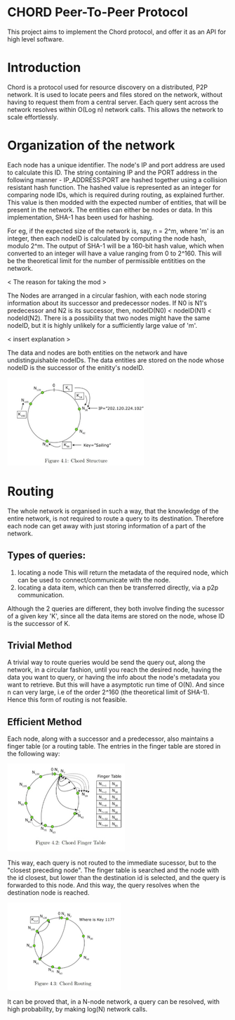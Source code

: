 # CHORD Peer-To-Peer Protocol

This project aims to implement the Chord protocol, and offer it as an API for high level software.

# Introduction

Chord is a protocol used for resource discovery on a distributed, P2P network. It is used to locate
peers and files stored on the network, without having to request them from a central server. Each
query sent across the network resolves within O(Log n) network calls. This allows the network to
scale effortlessly.

# Organization of the network

Each node has a unique identifier. The node's IP and port address are used to calculate this ID.
The string containing IP and the PORT address in the following manner - IP_ADDRESS:PORT are hashed together using a collision resistant hash function. The hashed value is represented as
an integer for comparing node IDs, which is required during routing, as explained further. This value
is then modded with the expected number of entities, that will be present in the network. The entities
can either be nodes or data. In this implementation, SHA-1 has been used for hashing.

For eg, if the expected size of the network is, say, n = 2^m, where 'm' is an integer, then each nodeID
is calculated by computing the node hash, modulo 2^m. The output of SHA-1 will be a 160-bit hash value, which
when converted to an integer will have a value ranging from 0 to 2^160. This will be the theoretical limit
for the number of permissible entitities on the network.

< The reason for taking the mod >

The Nodes are arranged in a circular fashion, with each node storing information about its successor
and predecessor nodes. If N0 is N1's predecessor and N2 is its successor, then, nodeID(N0) < nodeID(N1) < nodeId(N2).
There is a possibility that two nodes might have the same nodeID, but it is highly unlikely for a
sufficiently large value of 'm'.

< insert explanation >

The data and nodes are both entities on the network and have undistinguishable nodeIDs. The
data entities are stored on the node whose nodeID is the successor of the enitity's nodeID.

<img src="./assets/images/ChordStructure.jpg" alt="Chord Structure" height="200">

# Routing

The whole network is organised in such a way, that the knowledge of the entire network, is not
required to route a query to its destination. Therefore each node can get away with just storing
information of a part of the network.

## Types of queries:
1. locating a node
	This will return the metadata of the required node, which can be used to connect/communicate
	with the node.
2. locating a data item, which can then be transferred directly, via a p2p communication.

Although the 2 queries are different, they both involve finding the sucessor of a given key 'K',
since all the data items are stored on the node, whose ID is the successor of K.

## Trivial Method
A trivial way to route queries would be send the query out, along the network, in a circular fashion, 
until you reach the desired node, having the data you want to query, or having the info about the 
node's metadata you want to retrieve. But this will have a asymptotic run time of O(N). And since 
n can very large, i.e of the order 2^160 (the theoretical limit of SHA-1). Hence this form of routing
is not feasible.

## Efficient Method
Each node, along with a successor and a predecessor, also maintains a finger table (or a routing table.
The entries in the finger table are stored in the following way:

<img src="./assets/images/ChordFingerTable.jpg" alt="Chord Finger Table" height="200">

This way, each query is not routed to the immediate sucessor, but to the "closest preceding node".
The finger table is searched and the node with the id closest, but lower than the destination id is selected,
and the query is forwarded to this node. And this way, the query resolves when the destination node is reached.

<img src="./assets/images/ChordRouting.jpg" alt="Chord Routing" height="200">

It can be proved that, in a N-node network, a query can be resolved, with high probability, by making log(N) network calls.
